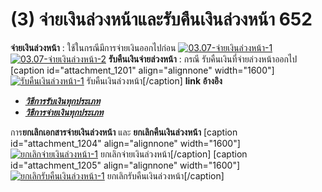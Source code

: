# (3)    จ่ายเงินล่วงหน้าและรับคืนเงินล่วงหน้า  652

**จ่ายเงินล่วงหน้า** : ใช้ในกรณีมีการจ่ายเงินออกไปก่อน
[![03.07-จ่ายเงินล่วงหน้า-1](http://www.smlaccount.com/manual/wp-content/uploads/2017/10/03.07-จ่ายเงินล่วงหน้า-1.jpg)](http://www.smlaccount.com/manual/wp-content/uploads/2017/10/03.07-จ่ายเงินล่วงหน้า-1.jpg)
[![03.07-จ่ายเงินล่วงหน้า-2](http://www.smlaccount.com/manual/wp-content/uploads/2017/10/03.07-จ่ายเงินล่วงหน้า-2.jpg)](http://www.smlaccount.com/manual/wp-content/uploads/2017/10/03.07-จ่ายเงินล่วงหน้า-2.jpg)
**รับคืนเงินจ่ายล่วงหน้า** : กรณี รับคืนเงินที่จ่ายล่วงหน้าออกไป [caption
id="attachment_1201" align="alignnone"
width="1600"][![รับคืนเงินล่วงหน้า-1](http://www.smlaccount.com/manual/wp-content/uploads/2017/10/รับคืนเงินล่วงหน้า-1.jpg)](http://www.smlaccount.com/manual/wp-content/uploads/2017/10/รับคืนเงินล่วงหน้า-1.jpg) รับคืนเงินล่วงหน้า[/caption]
**link อ้างอิง**

  * [_**วิธีการรับเงินทุกประเภท**_](http://www.smlaccount.com/manual/?page_id=365)
  * [_**วิธีการจ่ายเงินทุกประเภท**_](http://www.smlaccount.com/manual/?page_id=369)

การ**ยกเลิกเอกสารจ่ายเงินล่วงหน้า** และ **ยกเลิกคืนเงินล่วงหน้า** [caption
id="attachment_1204" align="alignnone"
width="1600"][![ยกเลิกจ่ายเงินล่วงหน้า-1](http://www.smlaccount.com/manual/wp-content/uploads/2017/10/ยกเลิกจ่ายเงินล่วงหน้า-1.jpg)](http://www.smlaccount.com/manual/wp-content/uploads/2017/10/ยกเลิกจ่ายเงินล่วงหน้า-1.jpg)
ยกเลิกจ่ายเงินล่วงหน้า[/caption] [caption id="attachment_1205"
align="alignnone" width="1600"][![ยกเลิกรับคืนเงินล่วงหน้า-1](http://www.smlaccount.com/manual/wp-content/uploads/2017/10/ยกเลิกรับคืนเงินล่วงหน้า-1.jpg)](http://www.smlaccount.com/manual/wp-content/uploads/2017/10/ยกเลิกรับคืนเงินล่วงหน้า-1.jpg)
ยกเลิกรับคืนเงินล่วงหน้า[/caption]  

